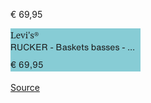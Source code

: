 € 69,95

![](zalando-teva-42-RUCKER_-_Baskets_basses_-_medium_brown.png)

[Source](https://fr.zalando.be/homme/teva__taille-42/?sold_by_zalando=true)